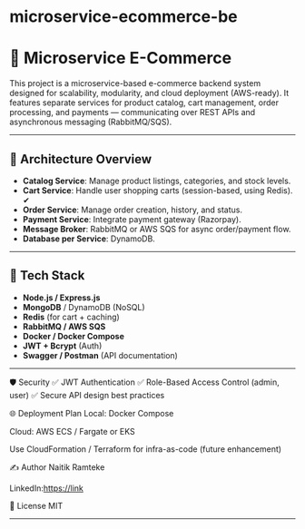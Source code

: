# microservice-ecommerce-be

# 🛒 Microservice E-Commerce

This project is a microservice-based e-commerce backend system designed for scalability, modularity, and cloud deployment (AWS-ready). It features separate services for product catalog, cart management, order processing, and payments — communicating over REST APIs and asynchronous messaging (RabbitMQ/SQS).

---

## 📌 Architecture Overview

- **Catalog Service**: Manage product listings, categories, and stock levels.
- **Cart Service**: Handle user shopping carts (session-based, using Redis). ✔
- **Order Service**: Manage order creation, history, and status.
- **Payment Service**: Integrate payment gateway (Razorpay).
- **Message Broker**: RabbitMQ or AWS SQS for async order/payment flow.
- **Database per Service**: DynamoDB.

---

## 🚀 Tech Stack

- **Node.js / Express.js**
- **MongoDB** / DynamoDB (NoSQL)
- **Redis** (for cart + caching)
- **RabbitMQ / AWS SQS**
- **Docker / Docker Compose**
- **JWT + Bcrypt** (Auth)
- **Swagger / Postman** (API documentation)

---

🛡 Security
✅ JWT Authentication
✅ Role-Based Access Control (admin, user)
✅ Secure API design best practices

🌐 Deployment Plan
Local: Docker Compose

Cloud: AWS ECS / Fargate or EKS

Use CloudFormation / Terraform for infra-as-code (future enhancement)

✍ Author
Naitik Ramteke

LinkedIn:[https://link](https://www.linkedin.com/in/naitik-ramteke)

📃 License
MIT

---
